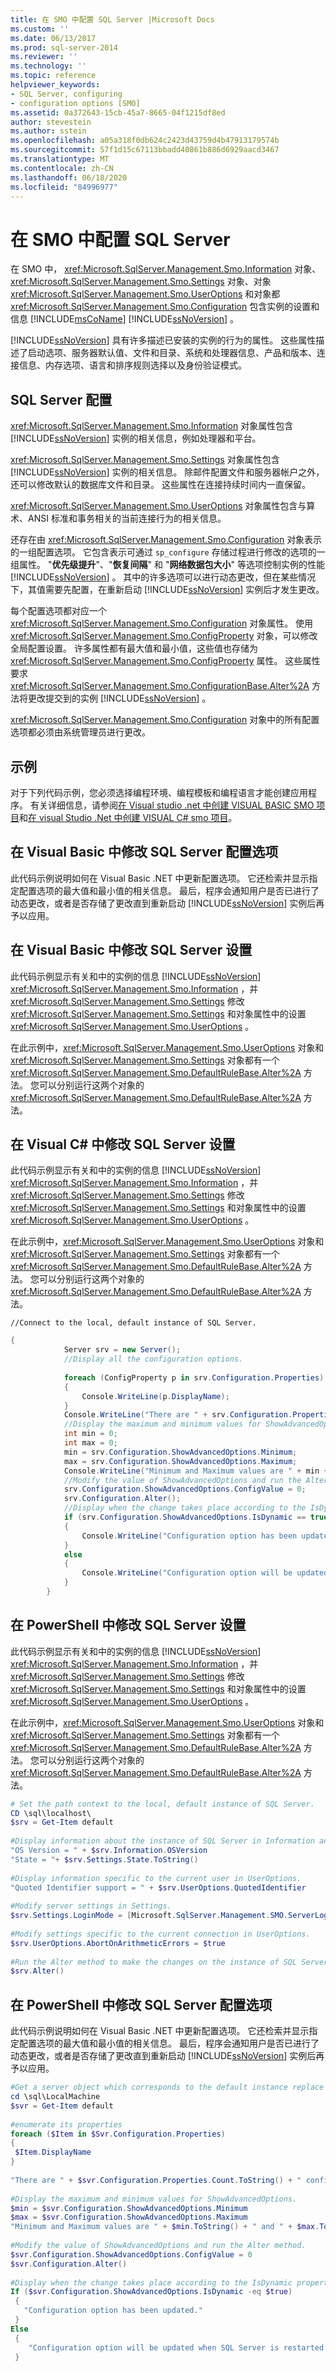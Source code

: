 ```yaml
---
title: 在 SMO 中配置 SQL Server |Microsoft Docs
ms.custom: ''
ms.date: 06/13/2017
ms.prod: sql-server-2014
ms.reviewer: ''
ms.technology: ''
ms.topic: reference
helpviewer_keywords:
- SQL Server, configuring
- configuration options [SMO]
ms.assetid: 0a372643-15cb-45a7-8665-04f1215df8ed
author: stevestein
ms.author: sstein
ms.openlocfilehash: a05a318f0db624c2423d43759d4b47913179574b
ms.sourcegitcommit: 57f1d15c67113bbadd40861b886d6929aacd3467
ms.translationtype: MT
ms.contentlocale: zh-CN
ms.lasthandoff: 06/18/2020
ms.locfileid: "84996977"
---
```

# <a name="configuring-sql-server-in-smo"></a>在 SMO 中配置 SQL Server
  在 SMO 中， <xref:Microsoft.SqlServer.Management.Smo.Information> 对象、 <xref:Microsoft.SqlServer.Management.Smo.Settings> 对象、对象 <xref:Microsoft.SqlServer.Management.Smo.UserOptions> 和对象都 <xref:Microsoft.SqlServer.Management.Smo.Configuration> 包含实例的设置和信息 [!INCLUDE[msCoName](../../../includes/msconame-md.md)] [!INCLUDE[ssNoVersion](../../../includes/ssnoversion-md.md)] 。  
  
 [!INCLUDE[ssNoVersion](../../../includes/ssnoversion-md.md)] 具有许多描述已安装的实例的行为的属性。 这些属性描述了启动选项、服务器默认值、文件和目录、系统和处理器信息、产品和版本、连接信息、内存选项、语言和排序规则选择以及身份验证模式。  
  
## <a name="sql-server-configuration"></a>SQL Server 配置  
 <xref:Microsoft.SqlServer.Management.Smo.Information> 对象属性包含 [!INCLUDE[ssNoVersion](../../../includes/ssnoversion-md.md)] 实例的相关信息，例如处理器和平台。  
  
 <xref:Microsoft.SqlServer.Management.Smo.Settings> 对象属性包含 [!INCLUDE[ssNoVersion](../../../includes/ssnoversion-md.md)] 实例的相关信息。 除邮件配置文件和服务器帐户之外，还可以修改默认的数据库文件和目录。 这些属性在连接持续时间内一直保留。  
  
 <xref:Microsoft.SqlServer.Management.Smo.UserOptions> 对象属性包含与算术、ANSI 标准和事务相关的当前连接行为的相关信息。  
  
 还存在由 <xref:Microsoft.SqlServer.Management.Smo.Configuration> 对象表示的一组配置选项。 它包含表示可通过 `sp_configure` 存储过程进行修改的选项的一组属性。 "**优先级提升**"、"**恢复间隔**" 和 "**网络数据包大小**" 等选项控制实例的性能 [!INCLUDE[ssNoVersion](../../../includes/ssnoversion-md.md)] 。 其中的许多选项可以进行动态更改，但在某些情况下，其值需要先配置，在重新启动 [!INCLUDE[ssNoVersion](../../../includes/ssnoversion-md.md)] 实例后才发生更改。  
  
 每个配置选项都对应一个 <xref:Microsoft.SqlServer.Management.Smo.Configuration> 对象属性。 使用 <xref:Microsoft.SqlServer.Management.Smo.ConfigProperty> 对象，可以修改全局配置设置。 许多属性都有最大值和最小值，这些值也存储为 <xref:Microsoft.SqlServer.Management.Smo.ConfigProperty> 属性。 这些属性要求 <xref:Microsoft.SqlServer.Management.Smo.ConfigurationBase.Alter%2A> 方法将更改提交到的实例 [!INCLUDE[ssNoVersion](../../../includes/ssnoversion-md.md)] 。  
  
 <xref:Microsoft.SqlServer.Management.Smo.Configuration> 对象中的所有配置选项都必须由系统管理员进行更改。  
  
## <a name="examples"></a>示例  
 对于下列代码示例，您必须选择编程环境、编程模板和编程语言才能创建应用程序。 有关详细信息，请参阅[在 Visual studio .net 中创建 VISUAL BASIC SMO 项目](../../../database-engine/dev-guide/create-a-visual-basic-smo-project-in-visual-studio-net.md)和[在 visual Studio .Net 中创建 VISUAL C&#35; smo 项目](../how-to-create-a-visual-csharp-smo-project-in-visual-studio-net.md)。  
  
## <a name="modifying-sql-server-configuration-options-in-visual-basic"></a>在 Visual Basic 中修改 SQL Server 配置选项  
 此代码示例说明如何在 Visual Basic .NET 中更新配置选项。 它还检索并显示指定配置选项的最大值和最小值的相关信息。 最后，程序会通知用户是否已进行了动态更改，或者是否存储了更改直到重新启动 [!INCLUDE[ssNoVersion](../../../includes/ssnoversion-md.md)] 实例后再予以应用。  
  
<!-- TODO: review snippet reference  [!CODE [SMO How to#SMO_VBConfigure2](SMO How to#SMO_VBConfigure2)]  -->  
  
## <a name="modifying-sql-server-settings-in-visual-basic"></a>在 Visual Basic 中修改 SQL Server 设置  
 此代码示例显示有关和中的实例的信息 [!INCLUDE[ssNoVersion](../../../includes/ssnoversion-md.md)] <xref:Microsoft.SqlServer.Management.Smo.Information> ，并 <xref:Microsoft.SqlServer.Management.Smo.Settings> 修改 <xref:Microsoft.SqlServer.Management.Smo.Settings> 和对象属性中的设置 <xref:Microsoft.SqlServer.Management.Smo.UserOptions> 。  
  
 在此示例中，<xref:Microsoft.SqlServer.Management.Smo.UserOptions> 对象和 <xref:Microsoft.SqlServer.Management.Smo.Settings> 对象都有一个 <xref:Microsoft.SqlServer.Management.Smo.DefaultRuleBase.Alter%2A> 方法。 您可以分别运行这两个对象的 <xref:Microsoft.SqlServer.Management.Smo.DefaultRuleBase.Alter%2A> 方法。  
  
<!-- TODO: review snippet reference  [!CODE [SMO How to#SMO_VBConfigure1](SMO How to#SMO_VBConfigure1)]  -->  
  
## <a name="modifying-sql-server-settings-in-visual-c"></a>在 Visual C# 中修改 SQL Server 设置  
 此代码示例显示有关和中的实例的信息 [!INCLUDE[ssNoVersion](../../../includes/ssnoversion-md.md)] <xref:Microsoft.SqlServer.Management.Smo.Information> ，并 <xref:Microsoft.SqlServer.Management.Smo.Settings> 修改 <xref:Microsoft.SqlServer.Management.Smo.Settings> 和对象属性中的设置 <xref:Microsoft.SqlServer.Management.Smo.UserOptions> 。  
  
 在此示例中，<xref:Microsoft.SqlServer.Management.Smo.UserOptions> 对象和 <xref:Microsoft.SqlServer.Management.Smo.Settings> 对象都有一个 <xref:Microsoft.SqlServer.Management.Smo.DefaultRuleBase.Alter%2A> 方法。 您可以分别运行这两个对象的 <xref:Microsoft.SqlServer.Management.Smo.DefaultRuleBase.Alter%2A> 方法。  
  
 `//Connect to the local, default instance of SQL Server.`  
  
```csharp
{  
            Server srv = new Server();  
            //Display all the configuration options.   
  
            foreach (ConfigProperty p in srv.Configuration.Properties)  
            {  
                Console.WriteLine(p.DisplayName);  
            }  
            Console.WriteLine("There are " + srv.Configuration.Properties.Count.ToString() + " configuration options.");  
            //Display the maximum and minimum values for ShowAdvancedOptions.   
            int min = 0;  
            int max = 0;  
            min = srv.Configuration.ShowAdvancedOptions.Minimum;  
            max = srv.Configuration.ShowAdvancedOptions.Maximum;  
            Console.WriteLine("Minimum and Maximum values are " + min + " and " + max + ".");  
            //Modify the value of ShowAdvancedOptions and run the Alter method.   
            srv.Configuration.ShowAdvancedOptions.ConfigValue = 0;  
            srv.Configuration.Alter();  
            //Display when the change takes place according to the IsDynamic property.   
            if (srv.Configuration.ShowAdvancedOptions.IsDynamic == true)  
            {  
                Console.WriteLine("Configuration option has been updated.");  
            }  
            else  
            {  
                Console.WriteLine("Configuration option will be updated when SQL Server is restarted.");  
            }  
        }  
```  
  
## <a name="modifying-sql-server-settings-in-powershell"></a>在 PowerShell 中修改 SQL Server 设置  
 此代码示例显示有关和中的实例的信息 [!INCLUDE[ssNoVersion](../../../includes/ssnoversion-md.md)] <xref:Microsoft.SqlServer.Management.Smo.Information> ，并 <xref:Microsoft.SqlServer.Management.Smo.Settings> 修改 <xref:Microsoft.SqlServer.Management.Smo.Settings> 和对象属性中的设置 <xref:Microsoft.SqlServer.Management.Smo.UserOptions> 。  
  
 在此示例中，<xref:Microsoft.SqlServer.Management.Smo.UserOptions> 对象和 <xref:Microsoft.SqlServer.Management.Smo.Settings> 对象都有一个 <xref:Microsoft.SqlServer.Management.Smo.DefaultRuleBase.Alter%2A> 方法。 您可以分别运行这两个对象的 <xref:Microsoft.SqlServer.Management.Smo.DefaultRuleBase.Alter%2A> 方法。  
  
```powershell
# Set the path context to the local, default instance of SQL Server.  
CD \sql\localhost\  
$srv = Get-Item default  
  
#Display information about the instance of SQL Server in Information and Settings.  
"OS Version = " + $srv.Information.OSVersion  
"State = "+ $srv.Settings.State.ToString()  
  
#Display information specific to the current user in UserOptions.  
"Quoted Identifier support = " + $srv.UserOptions.QuotedIdentifier  
  
#Modify server settings in Settings.  
$srv.Settings.LoginMode = [Microsoft.SqlServer.Management.SMO.ServerLoginMode]::Integrated  
  
#Modify settings specific to the current connection in UserOptions.  
$srv.UserOptions.AbortOnArithmeticErrors = $true  
  
#Run the Alter method to make the changes on the instance of SQL Server.  
$srv.Alter()  
```  
  
## <a name="modifying-sql-server-configuration-options-in-powershell"></a>在 PowerShell 中修改 SQL Server 配置选项  
 此代码示例说明如何在 Visual Basic .NET 中更新配置选项。 它还检索并显示指定配置选项的最大值和最小值的相关信息。 最后，程序会通知用户是否已进行了动态更改，或者是否存储了更改直到重新启动 [!INCLUDE[ssNoVersion](../../../includes/ssnoversion-md.md)] 实例后再予以应用。  
  
```powershell
#Get a server object which corresponds to the default instance replace LocalMachine with the physical server  
cd \sql\LocalMachine  
$svr = Get-Item default  
  
#enumerate its properties  
foreach ($Item in $Svr.Configuration.Properties)   
{  
 $Item.DisplayName  
}  
  
"There are " + $svr.Configuration.Properties.Count.ToString() + " configuration options."  
  
#Display the maximum and minimum values for ShowAdvancedOptions.  
$min = $svr.Configuration.ShowAdvancedOptions.Minimum  
$max = $svr.Configuration.ShowAdvancedOptions.Maximum  
"Minimum and Maximum values are " + $min.ToString() + " and " + $max.ToString() + "."  
  
#Modify the value of ShowAdvancedOptions and run the Alter method.  
$svr.Configuration.ShowAdvancedOptions.ConfigValue = 0  
$svr.Configuration.Alter()  
  
#Display when the change takes place according to the IsDynamic property.  
If ($svr.Configuration.ShowAdvancedOptions.IsDynamic -eq $true)  
 {
   "Configuration option has been updated."  
 }  
Else  
 {  
    "Configuration option will be updated when SQL Server is restarted."  
 }  
```  
